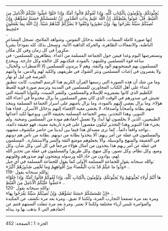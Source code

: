 ------------------------------------------------------------------------

يُحِبُّونَكُمْ، وَتُؤْمِنُونَ بِالْكِتابِ كُلِّهِ، وَإِذا لَقُوكُمْ قالُوا: آمَنَّا، وَإِذا خَلَوْا عَضُّوا
عَلَيْكُمُ الْأَنامِلَ مِنَ الْغَيْظِ. قُلْ: مُوتُوا بِغَيْظِكُمْ، إِنَّ اللَّهَ عَلِيمٌ بِذاتِ الصُّدُورِ. إِنْ
تَمْسَسْكُمْ حَسَنَةٌ تَسُؤْهُمْ، وَإِنْ تُصِبْكُمْ سَيِّئَةٌ يَفْرَحُوا بِها. وَإِنْ تَصْبِرُوا وَتَتَّقُوا لا يَضُرُّكُمْ
كَيْدُهُمْ شَيْئاً. إِنَّ اللَّهَ بِما يَعْمَلُونَ مُحِيطٌ»  
..  
إنها صورة كاملة السمات، ناطقة بدخائل النفوس، وشواهد الملامح، تسجل
المشاعر الباطنة، والانفعالات الظاهرة، والحركة الذاهبة الآئبة. وتسجل بذلك
كله نموذجاً بشرياً مكروراً في كل زمان وفي كل مكان.  
ونستعرضها اليوم وغدا فيمن حول الجماعة المسلمة من أعداء. يتظاهرون
للمسلمين- في ساعة قوة المسلمين وغلبتهم- بالمودة. فتكذبهم كل خالجة وكل
جارحة. وينخدع المسلمون بهم فيمنحونهم الود والثقة، وهم لا يريدون للمسلمين
إلا الاضطراب والخبال، ولا يقصرون في إعنات المسلمين ونثر الشوك في طريقهم،
والكيد لهم والدس، ما واتتهم الفرصة في ليل أو نهار.  
وما من شك أن هذه الصورة التي رسمها القرآن الكريم هذا الرسم العجيب، كانت
تنطبق ابتداء على أهل الكتاب المجاورين للمسلمين في المدينة وترسم صورة
قوية للغيظ الكظيم الذي كانوا يضمرونه للإسلام والمسلمين، وللشر المبيت،
وللنوايا السيئة التي تجيش في صدورهم في الوقت الذي كان بعض المسلمين ما
يزال مخدوعاً في أعداء الله هؤلاء، وما يزال يفضي إليهم بالمودة، وما يزال
يأمنهم على أسرار الجماعة المسلمة ويتخذ منهم بطانة وأصحاباً وأصدقاء، لا
يخشى مغبة الإفضاء إليهم بدخائل الأسرار.. فجاء هذا التنوير، وهذا التحذير،
يبصر الجماعة المسلمة بحقيقة الأمر، ويوعيها لكيد أعدائها الطبيعيين، الذين
لا يخلصون لها أبداً، ولا تغسل أحقادهم مودة من المسلمين وصحبة. ولم يجيء
هذا التنوير وهذا التحذير ليكون مقصوراً على فترة تاريخية معينة، فهو حقيقة
دائمة، تواجه واقعاً دائماً.. كما نرى مصداق هذا فيما بين أيدينا من حاضر
مكشوف مشهود..  
والمسلمون في غفلة عن أمر ربهم: ألا يتخذوا بطانة من دونهم. بطانة من ناس
هم دونهم في الحقيقة والمنهج والوسيلة. وألا يجعلوهم موضع الثقة والسر
والاستشارة.. المسلمون في غفلة عن أمر ربهم هذا يتخذون من أمثال هؤلاء
مرجعاً في كل أمر، وكل شأن، وكل وضع، وكل نظام، وكل تصور، وكل منهج، وكل
طريق! والمسلمون في غفلة من تحذير الله لهم، يوادون من حاد الله ورسوله
ويفتحون لهم صدورهم وقلوبهم.  
والله سبحانه يقول للجماعة المسلمة الأولى كما يقول للجماعة المسلمة في أي
جيل:  
«وَدُّوا ما عَنِتُّمْ قَدْ بَدَتِ الْبَغْضاءُ مِنْ أَفْواهِهِمْ وَما تُخْفِي صُدُورُهُمْ أَكْبَرُ» ..  
119- والله سبحانه يقول:  
«ها أَنْتُمْ أُولاءِ تُحِبُّونَهُمْ وَلا يُحِبُّونَكُمْ، وَتُؤْمِنُونَ بِالْكِتابِ كُلِّهِ، وَإِذا لَقُوكُمْ
قالُوا: آمَنَّا، وَإِذا خَلَوْا عَضُّوا عَلَيْكُمُ الْأَنامِلَ مِنَ الْغَيْظِ» ..  
120- والله سبحانه يقول:  
«إِنْ تَمْسَسْكُمْ حَسَنَةٌ تَسُؤْهُمْ، وَإِنْ تُصِبْكُمْ سَيِّئَةٌ يَفْرَحُوا بِها» ..  
ومرة بعد مرة تصفعنا التجارب المرة، ولكننا لا نفيق.. ومرة بعد مرة نكشف عن
المكيدة والمؤامرة تلبس أزياء مختلفة ولكننا لا نعتبر. ومرة بعد مرة تنفلت
ألسنتهم فتنم عن أحقادهم التي لا يذهب بها ود يبذله

------------------------------------------------------------------------

الجزء: 1 ¦ الصفحة: 452
